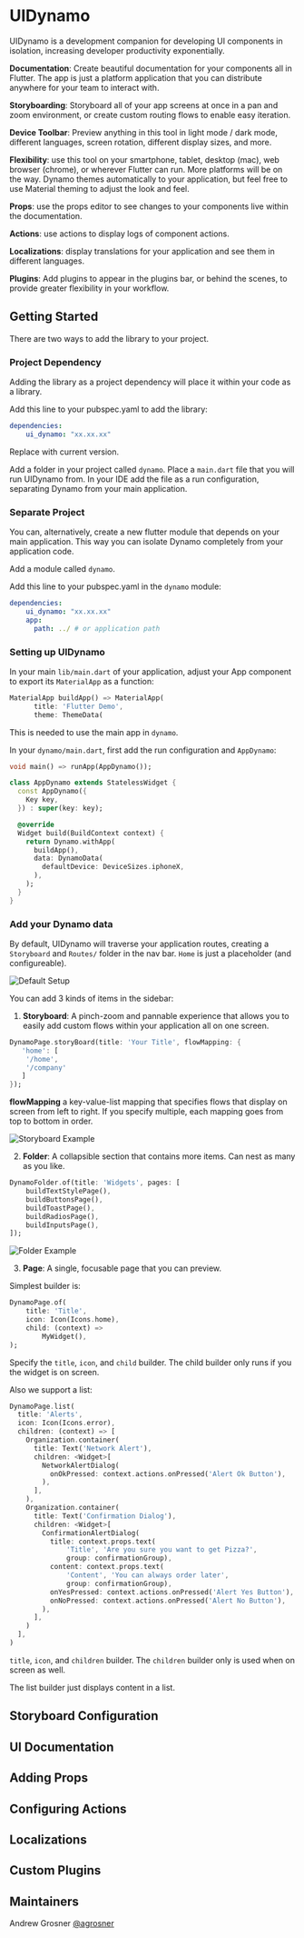 # UIDynamo

UIDynamo is a development companion for developing UI components in isolation, 
increasing developer productivity exponentially. 

__Documentation__: Create beautiful documentation for your components all in Flutter. The app is just a platform application 
that you can distribute anywhere for your team to interact with.

__Storyboarding__: Storyboard all of your app screens at once in a pan and zoom environment, or create custom routing flows 
to enable easy iteration.

__Device Toolbar__: Preview anything in this tool in light mode / dark mode, different languages, screen rotation, 
different display sizes, and more.

__Flexibility__: use this tool on your smartphone, tablet, desktop (mac), web browser (chrome), or wherever Flutter can run. 
More platforms will be on the way. Dynamo themes automatically to your application, but feel free 
to use Material theming to adjust the look and feel.

__Props__: use the props editor to see changes to your components live within the documentation. 

__Actions__: use actions to display logs of component actions.

__Localizations__: display translations for your application and see them in different languages. 

__Plugins__: Add plugins to appear in the plugins bar, or behind the scenes, to provide greater flexibility in your workflow.


## Getting Started

There are two ways to add the library to your project.

### Project Dependency 

Adding the library as a project dependency will place it within your code as a library.

Add this line to your pubspec.yaml to add the library:

```yaml
dependencies:
    ui_dynamo: "xx.xx.xx"
```

Replace with current version.

Add a folder in your project called `dynamo`. Place a `main.dart` file 
that you will run UIDynamo from. In your IDE add the file as a run configuration, separating Dynamo from your 
main application.

### Separate Project

You can, alternatively, create a new flutter module that depends on your main application. This way 
you can isolate Dynamo completely from your application code. 

Add a module called `dynamo`.

Add this line to your pubspec.yaml  in the `dynamo` module:

```yaml
dependencies:
    ui_dynamo: "xx.xx.xx"
    app:
      path: ../ # or application path
```

### Setting up UIDynamo

In your main `lib/main.dart` of your application, adjust your App component to export its `MaterialApp` as 
a function:

```dart
MaterialApp buildApp() => MaterialApp(
      title: 'Flutter Demo',
      theme: ThemeData(
```

This is needed to use the main app in `dynamo`.

In your `dynamo/main.dart`, first add the run configuration and `AppDynamo`:

```dart
void main() => runApp(AppDynamo());

class AppDynamo extends StatelessWidget {
  const AppDynamo({
    Key key,
  }) : super(key: key);

  @override
  Widget build(BuildContext context) {
    return Dynamo.withApp(
      buildApp(),
      data: DynamoData(
        defaultDevice: DeviceSizes.iphoneX,
      ),
    );
  }
}
```

### Add your Dynamo data

By default, UIDynamo will traverse your application routes, creating a 
`Storyboard` and `Routes/` folder in the nav bar. `Home` is just a placeholder (and configureable).

![Default Setup](/assets/default_setup.png)

You can add 3 kinds of items in the sidebar:

1. __Storyboard__: A pinch-zoom and pannable experience that allows you to easily add custom flows within your application all 
on one screen.

```dart
DynamoPage.storyBoard(title: 'Your Title', flowMapping: {
   'home': [
    '/home',
    '/company'
   ]
});
```

__flowMapping__ a key-value-list mapping that specifies flows that display on screen from left to right.
If you specify multiple, each mapping goes from top to bottom in order. 

![Storyboard Example](/assets/storyboard_example.png)


2. __Folder__: A collapsible section that contains more items. Can nest as many as you like.

```dart
DynamoFolder.of(title: 'Widgets', pages: [
    buildTextStylePage(),
    buildButtonsPage(),
    buildToastPage(),
    buildRadiosPage(),
    buildInputsPage(),
]);
```

![Folder Example](/assets/folder_example.png)

3. __Page__: A single, focusable page that you can preview.

Simplest builder is:

```dart
DynamoPage.of(
    title: 'Title',
    icon: Icon(Icons.home),
    child: (context) =>
        MyWidget(),
);
```

Specify the `title`, `icon`, and `child` builder. The child builder only runs if you the widget is on screen.

Also we support a list:

```dart
DynamoPage.list(
  title: 'Alerts',
  icon: Icon(Icons.error),
  children: (context) => [
    Organization.container(
      title: Text('Network Alert'),
      children: <Widget>[
        NetworkAlertDialog(
          onOkPressed: context.actions.onPressed('Alert Ok Button'),
        ),
      ],
    ),
    Organization.container(
      title: Text('Confirmation Dialog'),
      children: <Widget>[
        ConfirmationAlertDialog(
          title: context.props.text(
              'Title', 'Are you sure you want to get Pizza?',
              group: confirmationGroup),
          content: context.props.text(
              'Content', 'You can always order later',
              group: confirmationGroup),
          onYesPressed: context.actions.onPressed('Alert Yes Button'),
          onNoPressed: context.actions.onPressed('Alert No Button'),
        ),
      ],
    )
  ],
)
```

`title`, `icon`, and `children` builder. The `children` builder only is used when on screen as well. 

The list builder just displays content in a list.


## Storyboard Configuration

## UI Documentation

## Adding Props

## Configuring Actions

## Localizations

## Custom Plugins  


## Maintainers

Andrew Grosner [@agrosner](https://www.github.com/agrosner)

